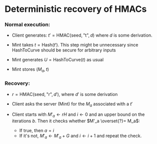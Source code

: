 # Deterministic recovery of HMACs

### Normal execution:

* Client generates: $t' = \text{HMAC}(\text{seed}, \text{"t"}, d)$ where $d$ is some derivation.

* Mint takes $t = \text{Hash}(t')$. This step might be unnecessary since HashToCurve should be secure for arbitrary inputs

* Mint generates $U = \text{HashToCurve}(t)$ as usual

* Mint stores $(M_a, t)$

### Recovery:
* $r = \text{HMAC}(\text{seed}, \text{"r"}, d')$, where $d'$ is some derivation

* Client asks the server (Mint) for the $M_a$ associated with a $t'$

* Client starts with $M'_a \leftarrow rH$ and  $i \leftarrow 0$ and an upper bound on the iterations $b$. Then it checks whether $M'_a \overset{?}= M_a$:
    - If true, then $a = i$
    - If it's not, $M'_a \leftarrow M'_a + G$ and $i \leftarrow i+1$ and repeat the check. 
